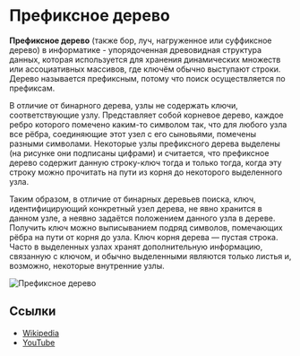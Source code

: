 # Префиксное дерево

**Префиксное дерево** (также бор, луч, нагруженное или суффиксное дерево) в информатике - упорядоченная древовидная
структура данных, которая используется для хранения динамических множеств или ассоциативных массивов, где
ключём обычно выступают строки. Дерево называется префиксным, потому что поиск осуществляется по префиксам.

В отличие от бинарного дерева, узлы не содержать ключи, соответствующие узлу. Представляет собой корневое дерево, каждое
ребро которого помечено каким-то символом так, что для любого узла все рёбра, соединяющие этот узел с его сыновьями,
помечены разными символами. Некоторые узлы префиксного дерева выделены (на рисунке они подписаны цифрами) и считается,
что префиксное дерево содержит данную строку-ключ тогда и только тогда, когда эту строку можно прочитать на пути из
корня до некоторого выделенного узла.

Таким образом, в отличие от бинарных деревьев поиска, ключ, идентифицирующий конкретный узел дерева, не явно хранится в
данном узле, а неявно задаётся положением данного узла в дереве. Получить ключ можно выписыванием подряд символов,
помечающих рёбра на пути от корня до узла. Ключ корня дерева — пустая строка. Часто в выделенных узлах хранят
дополнительную информацию, связанную с ключом, и обычно выделенными являются только листья и, возможно, некоторые
внутренние узлы.

![Префиксное дерево](https://upload.wikimedia.org/wikipedia/commons/b/be/Trie_example.svg)

## Ссылки

- [Wikipedia](https://ru.wikipedia.org/wiki/%D0%9F%D1%80%D0%B5%D1%84%D0%B8%D0%BA%D1%81%D0%BD%D0%BE%D0%B5_%D0%B4%D0%B5%D1%80%D0%B5%D0%B2%D0%BE)
- [YouTube](https://www.youtube.com/watch?v=zIjfhVPRZCg&list=PLLXdhg_r2hKA7DPDsunoDZ-Z769jWn4R8&index=7&t=0s)

